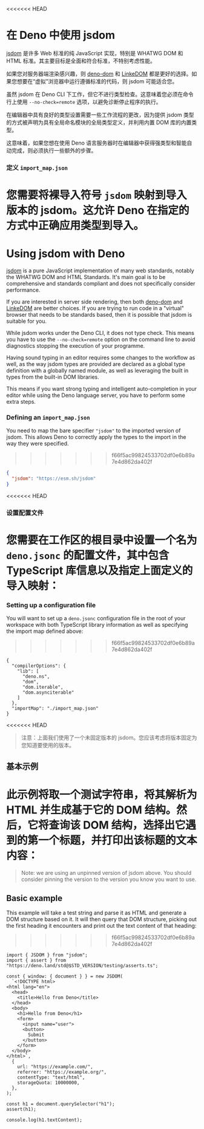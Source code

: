 <<<<<<< HEAD
# 在 Deno 中使用 jsdom

[jsdom](https://github.com/jsdom/jsdom) 是许多 Web 标准的纯 JavaScript
实现，特别是 WHATWG DOM 和 HTML
标准。其主要目标是全面和符合标准，不特别考虑性能。

如果您对服务器端渲染感兴趣，则 [deno-dom](./deno_dom.md) 和
[LinkeDOM](./linkedom.md)
都是更好的选择。如果您想要在“虚拟”浏览器中运行遵循标准的代码，则 jsdom
可能适合您。

虽然 jsdom 在 Deno CLI 下工作，但它不进行类型检查。这意味着您必须在命令行上使用
`--no-check=remote` 选项，以避免诊断停止程序的执行。

在编辑器中具有良好的类型设置需要一些工作流程的更改，因为提供 jsdom
类型的方式被声明为具有全局命名模块的全局类型定义，并利用内置 DOM 库的内置类型。

这意味着，如果您想在使用 Deno
语言服务器时在编辑器中获得强类型和智能自动完成，则必须执行一些额外的步骤。

### 定义 `import_map.json`

您需要将裸导入符号 `jsdom` 映射到导入版本的 jsdom。这允许 Deno
在指定的方式中正确应用类型到导入。
=======
# Using jsdom with Deno

[jsdom](https://github.com/jsdom/jsdom) is a pure JavaScript implementation of
many web standards, notably the WHATWG DOM and HTML Standards. It's main goal is
to be comprehensive and standards compliant and does not specifically consider
performance.

If you are interested in server side rendering, then both
[deno-dom](./deno_dom.md) and [LinkeDOM](./linkedom.md) are better choices. If
you are trying to run code in a "virtual" browser that needs to be standards
based, then it is possible that jsdom is suitable for you.

While jsdom works under the Deno CLI, it does not type check. This means you
have to use the `--no-check=remote` option on the command line to avoid
diagnostics stopping the execution of your programme.

Having sound typing in an editor requires some changes to the workflow as well,
as the way jsdom types are provided are declared as a global type definition
with a globally named module, as well as leveraging the built in types from the
built-in DOM libraries.

This means if you want strong typing and intelligent auto-completion in your
editor while using the Deno language server, you have to perform some extra
steps.

### Defining an `import_map.json`

You need to map the bare specifier `"jsdom"` to the imported version of jsdom.
This allows Deno to correctly apply the types to the import in the way they were
specified.
>>>>>>> f66f5ac99824533702df0e6b89a7e4d862da402f

```json
{
  "jsdom": "https://esm.sh/jsdom"
}
```

<<<<<<< HEAD
### 设置配置文件

您需要在工作区的根目录中设置一个名为 `deno.jsonc` 的配置文件，其中包含
TypeScript 库信息以及指定上面定义的导入映射：
=======
### Setting up a configuration file

You will want to set up a `deno.jsonc` configuration file in the root of your
workspace with both TypeScript library information as well as specifying the
import map defined above:
>>>>>>> f66f5ac99824533702df0e6b89a7e4d862da402f

```jsonc
{
  "compilerOptions": {
    "lib": [
      "deno.ns",
      "dom",
      "dom.iterable",
      "dom.asynciterable"
    ]
  },
  "importMap": "./import_map.json"
}
```

<<<<<<< HEAD
> 注意：上面我们使用了一个未固定版本的
> jsdom。您应该考虑将版本固定为您知道要使用的版本。

## 基本示例

此示例将取一个测试字符串，将其解析为 HTML 并生成基于它的 DOM
结构。然后，它将查询该 DOM
结构，选择出它遇到的第一个标题，并打印出该标题的文本内容：
=======
> Note: we are using an unpinned version of jsdom above. You should consider
> pinning the version to the version you know you want to use.

## Basic example

This example will take a test string and parse it as HTML and generate a DOM
structure based on it. It will then query that DOM structure, picking out the
first heading it encounters and print out the text content of that heading:
>>>>>>> f66f5ac99824533702df0e6b89a7e4d862da402f

```ts, ignore
import { JSDOM } from "jsdom";
import { assert } from "https://deno.land/std@$STD_VERSION/testing/asserts.ts";

const { window: { document } } = new JSDOM(
  `<!DOCTYPE html>
<html lang="en">
  <head>
    <title>Hello from Deno</title>
  </head>
  <body>
    <h1>Hello from Deno</h1>
    <form>
      <input name="user">
      <button>
        Submit
      </button>
    </form>
  </body>
</html>`,
  {
    url: "https://example.com/",
    referrer: "https://example.org/",
    contentType: "text/html",
    storageQuota: 10000000,
  },
);

const h1 = document.querySelector("h1");
assert(h1);

console.log(h1.textContent);
```
